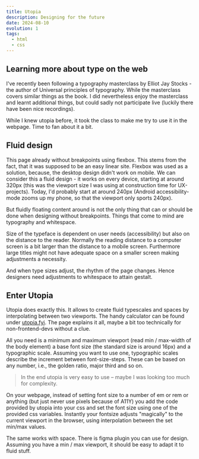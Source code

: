 ```yaml
---
title: Utopia
description: Designing for the future
date: 2024-08-10
evolution: 1
tags:
  - html
  - css
---
```


## Learning more about type on the web

I've recently been following a typography masterclass by Elliot Jay Stocks - the author of Universal principles of typography. While the masterclass covers similar things as the book. I did nevertheless enjoy the masterclass and learnt additional things, but could sadly not participate live (luckily there have been nice recordings).

While I knew utopia before, it took the class to make me try to use it in the webpage. Time to fan about it a bit. 

## Fluid design

This page already without breakpoints using flexbox. This stems from the fact, that it was supposed to be an easy linear site. Flexbox was used as a solution, because, the desktop design didn't work on mobile. We can consider this a fluid design - it works on every device, starting at around 320px (this was the viewport size I was using at construction time for UX-projects). Today, I'd probably start at around 240px (Android accessibility-mode zooms up my phone, so that the viewport only sports 240px). 

But fluidly floating content around is not the only thing that can or should be done when designing without breakpoints. Things that come to mind are typography and whitespace. 

Size of the typeface is dependent on user needs (accessibility) but also on the distance to the reader. Normally the reading distance to a computer screen is a bit larger than the distance to a mobile screen. Furthermore large titles might not have adequate space on a smaller screen making adjustments a necessity. 

And when type sizes adjust, the rhythm of the page changes. Hence designers need adjustments to whitespace to attain gestalt. 

## Enter Utopia

Utopia does exactly this. It allows to create fluid typescales and spaces by interpolating between two viewports. The handy calculator can be found under [utopia.fyi](http://www.utopia.fyi). The page explains it all, maybe a bit too technically for non-frontend-devs without a clue.

All you need is a minimum and maximum viewport (read min / max-width of the body element) a base font size (the standard size is around 16px) and a typographic scale. Assuming you want to use one, typographic scales describe the increment between font-size-steps. These can be based on any number, i.e., the golden ratio, major third and so on. 

> In the end utopia is very easy to use – maybe I was looking too much for complexity.

On your webpage, instead of setting font size to a number of em or rem or anything (but just never use pixels because of A11Y) you add the code provided by utopia into your css and set the font size using one of the provided css variables. Instantly your fontsize adjusts "magically" to the current viewport in the browser, using interpolation between the set min/max values.   

The same works with space. There is figma plugin you can use for design. Assuming you have a min / max viewport, it should be easy to adapt it to fluid stuff. 